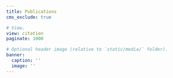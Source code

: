 ```yaml
---
title: Publications
cms_exclude: true

# View.
view: citation
paginate: 1000

# Optional header image (relative to `static/media/` folder).
banner:
  caption: ''
  image: ''
---
```

